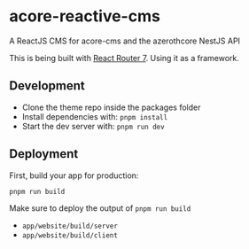 # acore-reactive-cms
A ReactJS CMS for acore-cms and the azerothcore NestJS API

This is being built with [React Router 7](https://reactrouter.com/home). Using it as a framework.

## Development

- Clone the theme repo inside the packages folder
- Install dependencies with: `pnpm install`
- Start the dev server with: `pnpm run dev`

## Deployment

First, build your app for production:

```sh
pnpm run build
```

Make sure to deploy the output of `pnpm run build`

- `app/website/build/server`
- `app/website/build/client`

